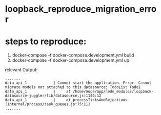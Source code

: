 # loopback_reproduce_migration_error
# steps to reproduce:
1. docker-compose -f docker-compose.development.yml build
2. docker-compose -f docker-compose.development.yml up

relevant Output:
```
.......
data_api_1            | Cannot start the application. Error: Cannot migrate models not attached to this datasource: TodoList Todo2
data_api_1            |     at /home/node/app/node_modules/loopback-datasource-juggler/lib/datasource.js:1146:12
data_api_1            |     at processTicksAndRejections (internal/process/task_queues.js:75:11)
.......
```

